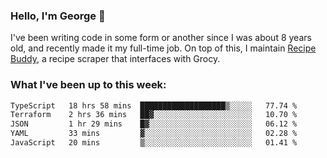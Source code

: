 ### Hello, I'm George 👋

I've been writing code in some form or another since I was about 8 years old, and recently made it my full-time job. On top of this, I maintain [Recipe Buddy](https://github.com/georgegebbett/recipe-buddy), a recipe scraper that interfaces with Grocy.  

<!--
**georgegebbett/georgegebbett** is a ✨ _special_ ✨ repository because its `README.md` (this file) appears on your GitHub profile.

Here are some ideas to get you started:

- 🔭 I’m currently working on ...
- 🌱 I’m currently learning ...
- 👯 I’m looking to collaborate on ...
- 🤔 I’m looking for help with ...
- 💬 Ask me about ...
- 📫 How to reach me: ...
- 😄 Pronouns: ...
- ⚡ Fun fact: ...
-->

### What I've been up to this week:
<!--START_SECTION:waka-->

```txt
TypeScript   18 hrs 58 mins  ███████████████████▒░░░░░   77.74 %
Terraform    2 hrs 36 mins   ██▓░░░░░░░░░░░░░░░░░░░░░░   10.70 %
JSON         1 hr 29 mins    █▓░░░░░░░░░░░░░░░░░░░░░░░   06.12 %
YAML         33 mins         ▓░░░░░░░░░░░░░░░░░░░░░░░░   02.28 %
JavaScript   20 mins         ▒░░░░░░░░░░░░░░░░░░░░░░░░   01.41 %
```

<!--END_SECTION:waka-->

